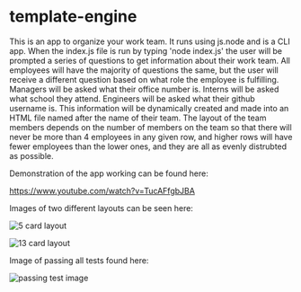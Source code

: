 # template-engine

This is an app to organize your work team. It runs using js.node and is a CLI app. When the index.js file is run by typing 'node index.js' the user will be prompted a series of questions to get information about their work team. All employees will have the majority of questions the same, but the user will receive a different question based on what role the employee is fulfilling. Managers will be asked what their office number is. Interns will be asked what school they attend. Engineers will be asked what their github username is. This information will be dynamically created and made into an HTML file named after the name of their team. The layout of the team members depends on the number of members on the team so that there will never be more than 4 employees in any given row, and higher rows will have fewer employees than the lower ones, and they are all as evenly distrubted as possible.

Demonstration of the app working can be found here:

https://www.youtube.com/watch?v=TucAFfgbJBA

Images of two different layouts can be seen here:

![5 card layout](https://github.com/paulrobhendrickson/template-engine/blob/master/images/Screen%20Shot%202019-12-12%20at%2011.21.18%20PM.png?raw=true)

![13 card layout](https://github.com/paulrobhendrickson/template-engine/blob/master/images/Screen%20Shot%202019-12-12%20at%2011.21.25%20PM.png?raw=true)

Image of passing all tests found here:

![passing test image](https://github.com/paulrobhendrickson/template-engine/blob/master/images/Screen%20Shot%202019-12-12%20at%2010.18.34%20PM.png?raw=true)
